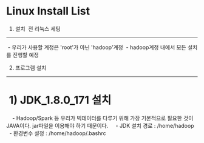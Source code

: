 Linux Install List
==================

1. 설치  전 리눅스 세팅
-----------------
  - 우리가 사용할 계정은 'root'가 아닌 'hadoop'계정
  - hadoop계정 내에서 모든 설치를 진행할 예정


2. 프로그램 설치
---------------
#  1) JDK_1.8.0_171 설치
  
     - Hadoop/Spark 등 우리가 빅데이터를 다루기 위해 가장 기본적으로 필요한 것이 JAVA이다. jar파일을 이용해야 하기 때문이다.
     - JDK 설치 경로 : /home/hadoop
     - 환경변수 설정 : /home/hadoop/.bashrc 
      
     
 
